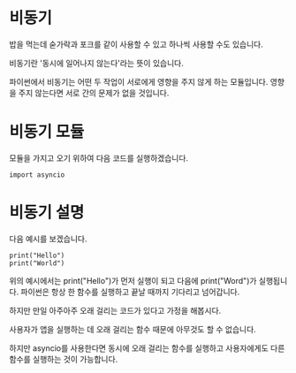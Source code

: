 # 비동기
밥을 먹는데 숟가락과 포크를 같이 사용할 수 있고 하나씩 사용할 수도 있습니다.

비동기란 '동시에 일어나지 않는다'라는 뜻이 있습니다.

파이썬에서 비동기는 어떤 두 작업이 서로에게 영향을 주지 않게 하는 모듈입니다. 영향을 주지 않는다면 서로 간의 문제가 없을 것입니다.

# 비동기 모듈
모듈을 가지고 오기 위하여 다음 코드를 실행하겠습니다.

```
import asyncio
```

# 비동기 설명
다음 예시를 보겠습니다.

```
print("Hello")
print("World")
```

위의 예시에서는 print("Hello")가 먼저 실행이 되고 다음에 print("Word")가 실행됩니다. 파이썬은 항상 한 함수를 실행하고 끝날 때까지 기다리고 넘어갑니다.

하지만 만일 아주아주 오래 걸리는 코드가 있다고 가정을 해봅시다.

사용자가 앱을 실행하는 데 오래 걸리는 함수 때문에 아무것도 할 수 없습니다.

하지만 asyncio를 사용한다면 동시에 오래 걸리는 함수를 실행하고 사용자에게도 다른 함수를 실행하는 것이 가능합니다.
